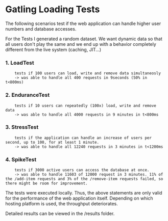 # Gatling Loading Tests

The following scenarios test if the web application can handle higher user numbers and database accesses.

For the Tests I generated a random dataset. We want dynamic data so that all users don't play the same and we end up with a behavior completely different from the live system (caching, JIT...)

### 1. LoadTest
        tests if 100 users can load, write and remove data simultaneosly 
        -> was able to handle all 400 requests in 9seconds (50% in t<800ms)


### 2. EnduranceTest
        tests if 10 users can repeatedly (100x) load, write and remove data
        -> was able to handle all 4000 requests in 9 minutes in t<800ms

### 3. StressTest
        tests if the application can handle an increase of users per second, up to 100, for at least 1 minute.
        -> was able to handle all 12240 requests in 3 minutes in t<1200ms

### 4. SpikeTest
        tests if 3000 active users can access the database at once.
        -> was able to handle 11603 of 12000 request in 3 minutes. 11% of the /add-item requests and 3% of the /remove-item requests failed, so there might be room for improvement.


The tests were executed locally. Thus, the above statements are only valid for the performance of the web application itself. Depending on which hosting platform is used, the throughput deteriorates.

Detailed results can be viewed in the /results folder.